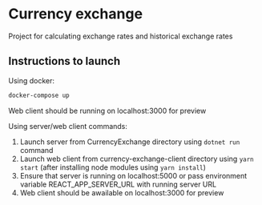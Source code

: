 # Currency exchange

Project for calculating exchange rates and historical exchange rates

## Instructions to launch

Using docker:

```bash
docker-compose up
```

Web client should be running on localhost:3000 for preview

Using server/web client commands:

1. Launch server from CurrencyExchange directory using ```dotnet run``` command
2. Launch web client from currency-exchange-client directory using ```yarn start``` (after installing node modules using ```yarn install```)
3. Ensure that server is running on localhost:5000 or pass environment variable REACT_APP_SERVER_URL with running server URL
4. Web client should be awailable on localhost:3000 for preview
